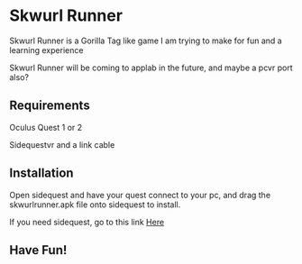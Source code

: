 # Skwurl Runner

Skwurl Runner is a Gorilla Tag like game I am trying to make for fun and a learning experience

Skwurl Runner will be coming to applab in the future, and maybe a pcvr port also?

## Requirements

Oculus Quest 1 or 2

Sidequestvr and a link cable

## Installation

Open sidequest and have your quest connect to your pc, and drag the skwurlrunner.apk file onto sidequest to install.

If you need sidequest, go to this link [Here](https://sidequestvr.com/)

## Have Fun!
